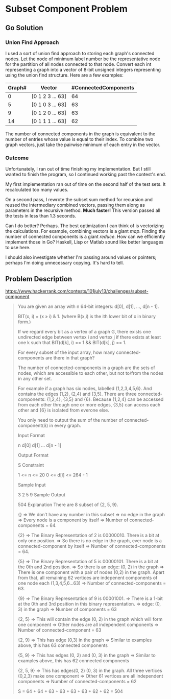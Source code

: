 Subset Component Problem
========================

## Go Solution
### Union Find Approach
I used a sort of union find approach to storing each graph's connected nodes.  Let the node of minimum label number be the representative node for the partition of all nodes connected to that node.  Convert each int representing a graph into a vector of 8-bit unsigned integers representing using the union find structure.  Here are a few examples:

Graph#  | Vector 			|#ConnectedComponents
--------|-------------------|--------------------
0       | [0 1 2 3 ... 63]	| 64
5		| [0 1 0 3 ... 63]	| 63
9		| [0 1 2 0 ... 63]	| 63 
14		| [0 1 1 1 ... 63]	| 62

The number of connected components in the graph is equivalent to the number of entries whose value is equal to their index. To combine two graph vectors, just take the pairwise minimum of each entry in the vector.

### Outcome
Unfortunately, I ran out of time finishing my implementation.  But I still wanted to finish the program, so I continued working past the contest's end.

My first implementation ran out of time on the second half of the test sets.  It recalculated too many values.

On a second pass, I rewrote the subset sum method for recursion and reused the intermediary combined vectors, passing them along as parameters in the recursive method.  **Much faster!**  This version passed all the tests in less than 1.3 seconds.

Can I do better?  Perhaps.  The best optimization I can think of is vectorizing the calculations.  For example, combining vectors is a giant *map*.  Finding the number of connected components is a giant *reduce*.  How can we efficiently implement those in Go?  Haskell, Lisp or Matlab sound like better languages to use here.

I should also investigate whether I'm passing around values or pointers; perhaps I'm doing unnecessary copying.  It's hard to tell.

## Problem Description ##
<https://www.hackerrank.com/contests/101july13/challenges/subset-component>
>You are given an array with n 64-bit integers: d[0], d[1], …, d[n - 1].
>
>BIT(x, i) = (x » i) & 1. (where B(x,i) is the ith lower bit of x in binary form.)
>
>If we regard every bit as a vertex of a graph G, there exists one undirected edge between vertex i and vertex j if there exists at least one k such that BIT(d[k], i) == 1 && BIT(d[k], j) == 1.
>
>For every subset of the input array, how many connected-components are there in that graph?
>
>The number of connected-components in a graph are the sets of nodes, which are accessible to each other, but not to/from the nodes in any other set.
>
>For example if a graph has six nodes, labelled {1,2,3,4,5,6}. And contains the edges (1,2), (2,4) and (3,5). There are three connected-components: {1,2,4}, {3,5} and {6}. Because {1,2,4} can be accessed from each other through one or more edges, {3,5} can access each other and {6} is isolated from everone else.
>
>You only need to output the sum of the number of connected-component(S) in every graph.
>
>Input Format
>
> 	n
> 	d[0] d[1] ... d[n - 1]
>  
>Output Format
>
> 	S
>Constraint
>
> 	1 <= n <= 20
> 	0 <= d[i] <= 264 - 1
>
>Sample Input
>
> 	3
> 	2 5 9
>Sample Output
>
> 	504
>Explanation
>There are 8 subset of {2, 5, 9}.
>
>{} => We don’t have any number in this subset => no edge in the graph => Every node is a component by itself => Number of connected-components = 64.
>
>{2} => The Binary Representation of 2 is 00000010. There is a bit at only one position. => So there is no edge in the graph, ever node is a connected-component by itself => Number of connected-components = 64.
>
>{5} => The Binary Representation of 5 is 00000101. There is a bit at the 0th and 2nd position. => So there is an edge: (0, 2) in the graph => There is one component with a pair of nodes (0,2) in the graph. Apart from that, all remaining 62 vertices are indepenent components of one node each (1,3,4,5,6…63) => Number of connected-components = 63.
>
>{9}	 => The Binary Representation of 9 is 00001001. => There is a 1-bit at the 0th and 3rd position in this binary representation. => edge: (0, 3) in the graph => Number of components = 63
>
>{2, 5}	 => This will contain the edge (0, 2) in the graph which will form one component
>=> Other nodes are all independent components
>=> Number of connected-component = 63
>
>{2, 9}
>=> This has edge (0,3) in the graph
>=> Similar to examples above, this has 63 connected components
>
>{5, 9}	 => This has edges (0, 2) and (0, 3) in the graph
>=> Similar to examples above, this has 62 connected components
>
>{2, 5, 9}
>=> This has edges(0, 2) (0, 3) in the graph. All three vertices (0,2,3) make one component => Other 61 vertices are all independent components
>=> Number of connected-components = 62
>
>S = 64 + 64 + 63 + 63 + 63 + 63 + 62 + 62 = 504